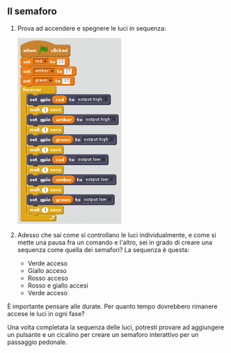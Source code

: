 ## Il semaforo

1. Prova ad accendere e spegnere le luci in sequenza:

    ![](images/scratch2-5.png)

1. Adesso che sai come si controllano le luci individualmente, e come si mette una pausa fra un comando e l'altro, sei in grado di creare una sequenza come quella dei semafori? La sequenza è questa:
    
    - Verde acceso
    - Giallo acceso
    - Rosso acceso
    - Rosso e giallo accesi
    - Verde acceso

È importante pensare alle durate. Per quanto tempo dovrebbero rimanere accese le luci in ogni fase?

Una volta completata la sequenza delle luci, potresti provare ad aggiungere un pulsante e un cicalino per creare un semaforo interattivo per un passaggio pedonale.
